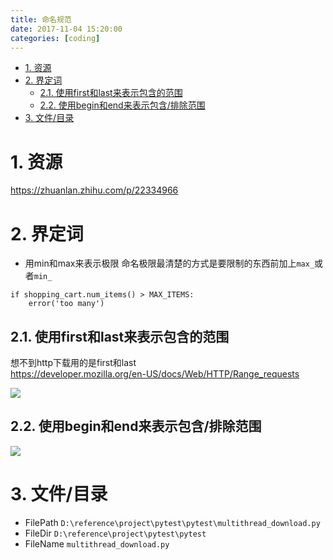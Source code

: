 ```yaml
---
title: 命名规范
date: 2017-11-04 15:20:00
categories: [coding]
---
```


<!-- TOC -->

- [1. 资源](#1-资源)
- [2. 界定词](#2-界定词)
    - [2.1. 使用first和last来表示包含的范围](#21-使用first和last来表示包含的范围)
    - [2.2. 使用begin和end来表示包含/排除范围](#22-使用begin和end来表示包含排除范围)
- [3. 文件/目录](#3-文件目录)

<!-- /TOC -->

<a id="markdown-1-资源" name="1-资源"></a>
# 1. 资源
https://zhuanlan.zhihu.com/p/22334966


<a id="markdown-2-界定词" name="2-界定词"></a>
# 2. 界定词

* 用min和max来表示极限
命名极限最清楚的方式是要限制的东西前加上`max_`或者`min_`
```
if shopping_cart.num_items() > MAX_ITEMS:
    error('too many')
```
<a id="markdown-21-使用first和last来表示包含的范围" name="21-使用first和last来表示包含的范围"></a>
## 2.1. 使用first和last来表示包含的范围
想不到http下载用的是first和last  
https://developer.mozilla.org/en-US/docs/Web/HTTP/Range_requests

![](http://ouxarji35.bkt.clouddn.com/snipaste_20170917_114911.png)

<a id="markdown-22-使用begin和end来表示包含排除范围" name="22-使用begin和end来表示包含排除范围"></a>
## 2.2. 使用begin和end来表示包含/排除范围
![](http://ouxarji35.bkt.clouddn.com/snipaste_20170917_114924.png)

<a id="markdown-3-文件目录" name="3-文件目录"></a>
# 3. 文件/目录
* FilePath `D:\reference\project\pytest\pytest\multithread_download.py`
* FileDir `D:\reference\project\pytest\pytest`
* FileName `multithread_download.py`